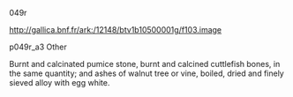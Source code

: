 049r 

http://gallica.bnf.fr/ark:/12148/btv1b10500001g/f103.image


p049r_a3 Other

Burnt and calcinated pumice stone, burnt and calcined cuttlefish bones, in the same quantity; and ashes of walnut tree or vine, boiled, dried and finely sieved alloy with egg white.

